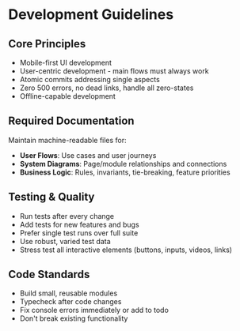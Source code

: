 # Development Guidelines

## Core Principles
- Mobile-first UI development
- User-centric development - main flows must always work
- Atomic commits addressing single aspects
- Zero 500 errors, no dead links, handle all zero-states
- Offline-capable development

## Required Documentation
Maintain machine-readable files for:
- **User Flows**: Use cases and user journeys
- **System Diagrams**: Page/module relationships and connections  
- **Business Logic**: Rules, invariants, tie-breaking, feature priorities

## Testing & Quality
- Run tests after every change
- Add tests for new features and bugs
- Prefer single test runs over full suite
- Use robust, varied test data
- Stress test all interactive elements (buttons, inputs, videos, links)

## Code Standards
- Build small, reusable modules
- Typecheck after code changes
- Fix console errors immediately or add to todo
- Don't break existing functionality